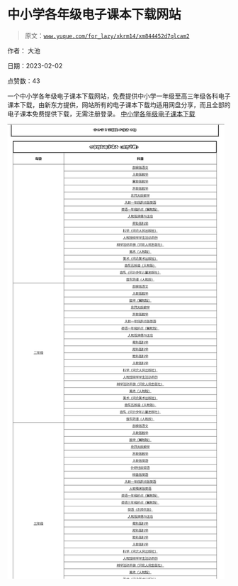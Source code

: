 # 中小学各年级电子课本下载网站

> 原文：[`www.yuque.com/for_lazy/xkrm14/xm844452d7qlcam2`](https://www.yuque.com/for_lazy/xkrm14/xm844452d7qlcam2)



作者： 大池 

日期：2023-02-02 

点赞数：43 

一个中小学各年级电子课本下载网站，免费提供中小学一年级至高三年级各科电子课本下载，由新东方提供，网站所有的电子课本下载均适用网盘分享，而且全部的电子课本免费提供下载，无需注册登录。 [中小学各年级电子课本下载](http://zj.xdf.cn/kecheng/202002/248571701.html) 

![](img/6566c4b4818e30407dee756fde85d2bd.png)  


